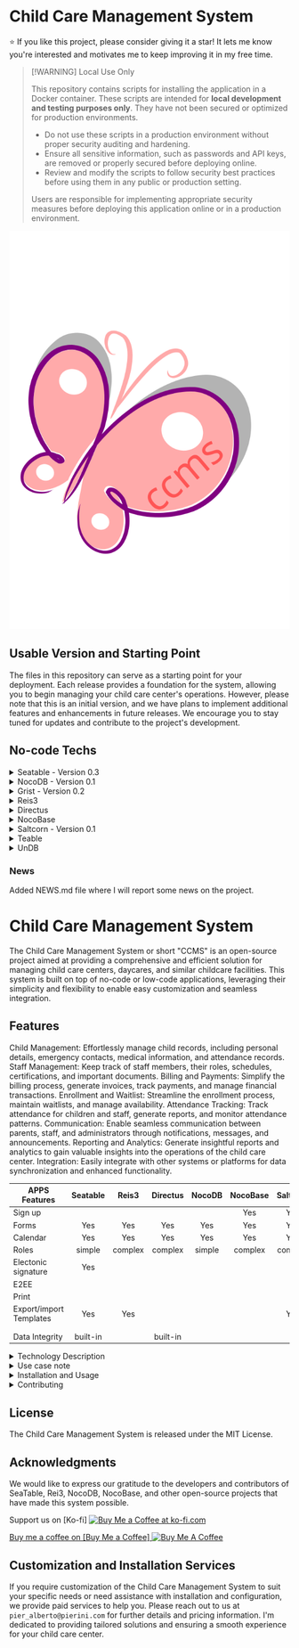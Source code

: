 # Child Care Management System

⭐ If you like this project, please consider giving it a star!
It lets me know you're interested and motivates me to keep improving it in my free time.

> [!WARNING] Local Use Only
> 
> This repository contains scripts for installing the application in a Docker container. These scripts are intended for **local development and testing purposes only**. They have not been secured or optimized for production environments.
> 
> - Do not use these scripts in a production environment without proper security auditing and hardening.
> - Ensure all sensitive information, such as passwords and API keys, are removed or properly secured before deploying online.
> - Review and modify the scripts to follow security best practices before using them in any public or production setting.
> 
> Users are responsible for implementing appropriate security measures before deploying this application online or in a production environment.

![ccms - Child Care Management System - logo](ccms-logo.svg)

## Usable Version and Starting Point
The files in this repository can serve as a starting point for your deployment. Each release provides a foundation for the system, allowing you to begin managing your child care center's operations. However, please note that this is an initial version, and we have plans to implement additional features and enhancements in future releases. We encourage you to stay tuned for updates and contribute to the project's development.

## No-code Techs

<details>
<summary>Seatable - Version 0.3</summary>

</details>

<details>
<summary>NocoDB - Version 0.1</summary>

Website: https://www.nocodb.com/
Github: https://github.com/nocodb/nocodb
Docker Hub: https://hub.docker.com/r/nocodb/nocodb

## About NoCoDB
NoCoDB is a robust and versatile open-source platform that turns any SQL database (MySQL, PostgreSQL, SQLite, etc.) into an interactive spreadsheet-style interface. It enables users to create, customize, and share applications without writing any code, making it perfect for managing complex datasets and workflows.

## Getting Started
To set up CCMS using NoCoDB, follow these steps:

## Install NoCoDB:
Deploy NoCoDB using Docker, npm, or other installation methods (detailed in the official documentation).

**Connect Your Database:** Link NoCoDB to your preferred SQL database (MySQL, PostgreSQL, SQLite, etc.).

**Import the CCMS Schema:** Use the provided schema files:

- Activities.csv
- Inscription.csv

set up tables for managing child records functionalities.

```mermaid
erDiagram
    Activities {
        int id PK
        text Title
        attachment Image
        date Date_Event
        text Note
    }
    Inscription {
        int id PK
        text Child_Last_Name
        text Child_First_Name       
        date Child_Birthday
        singleselect Child_Gender
        singleselect Service_Year
        text Child_Address
        text Child_lives_with
        text Parent_Name
        phoneAddress Parent_Work_Phone
        phoneAddress Parent_Home_Phone
        text Parent_Name
        phoneAddress Parent_Work_Phone
        phoneAddress Parents_Home_Phone
        text Emergency_contact
        phoneAddress Emergency_contact_Phone
        text Child_Doctor
        text Child_Doctor_Phone
        text Allergies
        text Medications
        text Care_Card_number
        attachment Picture_of_Child
        text Signature_of_Parent_Guardian
        text Witness
        datetime Signature_Date
    }
```


**Customize Your Application:** Configure relationships between tables, define user permissions, and design forms for data entry.
Use NoCoDB's spreadsheet-like interface and form builder to adapt CCMS to your specific needs.
</details>

<details>
<summary>Grist - Version 0.2</summary>

Website: https://www.getgrist.com
Github: https://github.com/gristlabs/grist-desktop

## About Grist
Grist provides a flexible and customizable platform for data management, making it an ideal choice for deploying CCMS. By leveraging Grist's powerful features, child care centers can streamline their operations, including data entry, record management, and reporting.

Link: https://www.getgrist.com/

## Getting Started
To get started with CCMS using Grist, follow these steps:

- Install Grist by referring to its documentation.
- Import the CCMS files (ccms.grist) into your Grist installation.
- Customize the CCMS configuration within Grist to fit your child care center's specific requirements.

Launch the CCMS on Grist and start managing your child care center efficiently.
</details>

<details>
<summary>Reis3</summary>

</details>

<details>
<summary>Directus</summary>

</details>

<details>
<summary>NocoBase</summary>

</details>

<details>
<summary>Saltcorn - Version 0.1</summary>

Visit: https://saltcorn.com/
GitHub: https://github.com/saltcorn/saltcorn
Docs: https://wiki.saltcorn.com
Docker Hub: https://hub.docker.com/r/saltcorn/saltcorn

## About Saltcorn

Saltcorn provides a flexible and user-friendly platform for building database-driven web applications. It offers a range of features, including form builders, workflow automation, and role-based access control, allowing you to create robust and secure applications.

## Getting Started

To get started with CCMS using Saltcorn, follow these steps:

Install Saltcorn by referring to the Saltcorn documentation.
Import the backup-ccms.zip file from Settings/Backup.
Delete the sample data and users, change Admin email and password.

Defaults:
- Admin:    ccms@example.com    Password: 8a55w0rd
- User:     user@example.com    Password: 8a55w0rd
- User2:    user2@example.com   Passowrd: 8a55w0rd
- Staff:    staff@example.com   Passowrd: 8a55w0rd

Now, you can start to use CCMS application.

</details>

<details>
<summary>Teable</summary>

</details>

<details>
<summary>UnDB</summary>

</details>

### News

Added NEWS.md file where I will report some news on the project.


# Child Care Management System

The Child Care Management System or short "CCMS" is an open-source project aimed at providing a comprehensive and efficient solution for managing child care centers, daycares, and similar childcare facilities. This system is built on top of no-code or low-code applications, leveraging their simplicity and flexibility to enable easy customization and seamless integration.

## Features

Child Management: Effortlessly manage child records, including personal details, emergency contacts, medical information, and attendance records.
Staff Management: Keep track of staff members, their roles, schedules, certifications, and important documents.
Billing and Payments: Simplify the billing process, generate invoices, track payments, and manage financial transactions.
Enrollment and Waitlist: Streamline the enrollment process, maintain waitlists, and manage availability.
Attendance Tracking: Track attendance for children and staff, generate reports, and monitor attendance patterns.
Communication: Enable seamless communication between parents, staff, and administrators through notifications, messages, and announcements.
Reporting and Analytics: Generate insightful reports and analytics to gain valuable insights into the operations of the child care center.
Integration: Easily integrate with other systems or platforms for data synchronization and enhanced functionality.


| APPS Features          | **Seatable** | **Reis3** | **Directus** | **NocoDB** | **NocoBase** | **Saltcorn** | **Teable** | **UnDB** | **Grist** |
| ---                    |     :---:    |    :---:  |    :---:     |    :---:   |     :---:    |     :---:    |   :---:    |   :---:  |   :---:   |
| Sign up                |              |           |              |            |      Yes     |      Yes     |            |          |           |
| Forms                  |     Yes      |    Yes    |     Yes      |    Yes     |      Yes     |      Yes     |            |          |    Yes    |
| Calendar               |     Yes      |    Yes    |     Yes      |    Yes     |      Yes     |      Yes     |            |          |    Yes    |
| Roles                  |    simple    |  complex  |    complex   |   simple   |    complex   |    complex   |   simple   |  simple  |           | 
| Electonic signature    |     Yes      |           |              |            |              |              |            |          |           |
| E2EE                   |              |           |              |            |              |              |            |          |           |
| Print                  |              |           |              |            |              |              |            |          |           |
| Export/import Templates|     Yes      |    Yes    |              |            |              |      Yes     |            |          |    Yes    |
|                        |              |           |              |            |              |              |            |          |           |
|                        |              |           |              |            |              |              |            |          |           |
| Data Integrity         |   built-in   |           |   built-in   |            |              |              |            |          |           |

<details>
<summary>Technology Description</summary>
The Child Care Management System is built on top of several no-code and low-code applications, providing a powerful and flexible foundation for development. These technologies were carefully selected to ensure the project's ease of use, scalability, and maintainability, empowering people of all skill levels to contribute and extend the functionality of the Child Care Management System.
</details>

<details>
<summary>Use case note</summary>
Please note that the use case and available features of the Child Care Management System (CCMS) can vary depending on the chosen no-code application. For instance, when deploying CCMS with Seatable, the system may leverage forms for data entry and management, providing a streamlined experience. However, Seatable may not support user logins for parents. On the other hand, deploying CCMS with NoCodeBase offers more robust user role management and customizable page features, allowing for tailored user experiences and versatile access controls. The selection of a specific no-code application will influence the functionality and capabilities of CCMS, enabling child care centers to choose the platform that best aligns with their unique requirements.
</details>

<details>
<summary>Installation and Usage</summary>
Within each section of "No-code Techs," follow the installation instructions for the underlying technologies.
Customize the system to meet your child care center’s specific needs by configuring the database schemas, workflows, and UI components and begin managing your child care center efficiently.
</details>

<details>
<summary>Contributing</summary>

Contributions are welcome! If you would like to contribute to the Child Care Management System, there are several ways you can get involved:

## Code Contributions

Since these no-code systems are not designed with coding contributions in mind, we welcome ideas and suggestions for integration with the project.

## Financial Support

If you find the Child Care Management System valuable and would like to support its development, you can contribute by donating through platforms like Ko-fi or Buy Me a Coffee. Your generous contributions will help me cover hosting expenses, implement new features, and improve the project's overall quality.

## Share Your Ideas

We believe in the power of collaboration and community input. If you have any innovative ideas, suggestions, or feature requests, we would love to hear them! Please create an issue in the GitHub repository with a detailed description of your idea. We appreciate your input and will review it as soon as possible.
</details>

## License
The Child Care Management System is released under the MIT License.

## Acknowledgments
We would like to express our gratitude to the developers and contributors of SeaTable, Rei3, NocoDB, NocoBase, and other open-source projects that have made this system possible.

Support us on [Ko-fi] <a href='https://ko-fi.com/pieralberto' target='_blank'><img height='35' style='border:0px;height:46px;' src='https://az743702.vo.msecnd.net/cdn/kofi3.png?v=0' border='0' alt='Buy Me a Coffee at ko-fi.com' />


Buy me a coffee on [Buy Me a Coffee] <a href="https://www.buymeacoffee.com/pieralberto" target="_blank"><img src="https://cdn.buymeacoffee.com/buttons/v2/default-yellow.png" alt="Buy Me A Coffee" style="height: 60px !important;width: 217px !important;" ></a>

## Customization and Installation Services

If you require customization of the Child Care Management System to suit your specific needs or need assistance with installation and configuration, we provide paid services to help you. Please reach out to us at `pier_alberto@pierini.com` for further details and pricing information. I'm dedicated to providing tailored solutions and ensuring a smooth experience for your child care center.